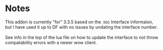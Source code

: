 # Notes

This addon is currently "for" 3.3.5 based on the .toc Interface informaion, but I have used it up to DF with no issues by undating the interface number.<br><br>
See info in the top of the lua file on how to update the interface to not throw compatability errors with a newer wow client.
